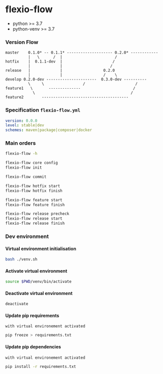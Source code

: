# flexio-flow

 - python >= 3.7
 - python-venv >= 3.7
 
### Version Flow

 ```       
master    0.1.0* -- 0.1.1* -------------------- 0.2.0* ------------
           |   \      /  |                       /
hotfix    |  0.1.1-dev  |                      /    
           |             |                     /
release   |             |                  0.2.0
           |             |                  /    \
develop 0.2.0-dev ----------------------  0.3.0-dev ----------
           \     \                 /                      /
feature1   \       --------------                       /    
             \                                          /      
feature2        --------------------------------------
```


### Specification `flexio-flow.yml`
```yaml
version: 0.0.0
level: stable|dev
schemes: maven|package|composer|docker
```

### Main orders
```bash
flexio-flow -h

flexio-flow core config
flexio-flow init

flexio-flow commit

flexio-flow hotfix start
flexio-flow hotfix finish

flexio-flow feature start
flexio-flow feature finish

flexio-flow release precheck
flexio-flow release start
flexio-flow release finish
```

### Dev environment
#### Virtual environment initialisation 
```bash
bash ./venv.sh
```
#### Activate virtual environment
```bash
source $PWD/venv/bin/activate
```
#### Deactivate virtual environment
```bash
deactivate
```

#### Update pip requirements
`with virtual environement activated`
```bash
pip freeze > requirements.txt
````

#### Update pip dependencies
`with virtual environement activated`
```bash
pip install -r requirements.txt
````